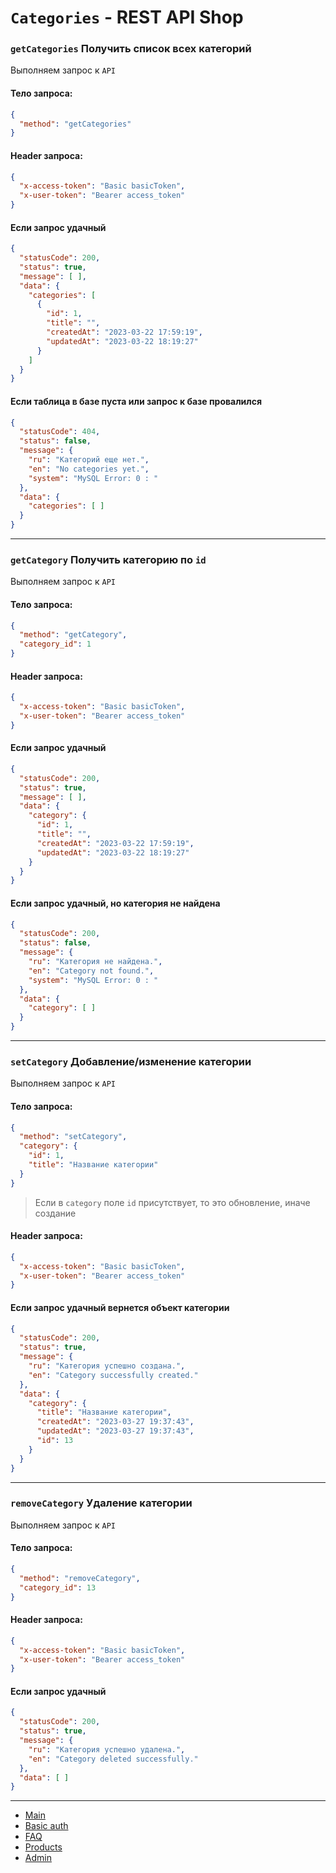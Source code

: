 # `Categories` - REST API Shop

### `getCategories` Получить список всех категорий

Выполняем запрос к `API`

#### Тело запроса:

```json
{
  "method": "getCategories"
}
```

#### Header запроса:

```json
{
  "x-access-token": "Basic basicToken",
  "x-user-token": "Bearer access_token"
}
```

#### Если запрос удачный

```json
{
  "statusCode": 200,
  "status": true,
  "message": [ ],
  "data": {
	"categories": [
	  {
		"id": 1,
		"title": "",
		"createdAt": "2023-03-22 17:59:19",
		"updatedAt": "2023-03-22 18:19:27"
	  }
	]
  }
}
```

#### Если таблица в базе пуста или запрос к базе провалился

```json
{
  "statusCode": 404,
  "status": false,
  "message": {
	"ru": "Категорий еще нет.",
	"en": "No categories yet.",
	"system": "MySQL Error: 0 : "
  },
  "data": {
	"categories": [ ]
  }
}
```

---

### `getCategory` Получить категорию по `id`

Выполняем запрос к `API`

#### Тело запроса:

```json
{
  "method": "getCategory",
  "category_id": 1
}
```

#### Header запроса:

```json
{
  "x-access-token": "Basic basicToken",
  "x-user-token": "Bearer access_token"
}
```

#### Если запрос удачный

```json
{
  "statusCode": 200,
  "status": true,
  "message": [ ],
  "data": {
	"category": {
	  "id": 1,
	  "title": "",
	  "createdAt": "2023-03-22 17:59:19",
	  "updatedAt": "2023-03-22 18:19:27"
	}
  }
}
```

#### Если запрос удачный, но категория не найдена

```json
{
  "statusCode": 200,
  "status": false,
  "message": {
	"ru": "Категория не найдена.",
	"en": "Category not found.",
	"system": "MySQL Error: 0 : "
  },
  "data": {
	"category": [ ]
  }
}
```

---

### `setCategory` Добавление/изменение категории

Выполняем запрос к `API`

#### Тело запроса:

```json
{
  "method": "setCategory",
  "category": {
	"id": 1,
	"title": "Название категории"
  }
}
```

> Если в `category` поле `id` присутствует, то это обновление, иначе создание

#### Header запроса:

```json
{
  "x-access-token": "Basic basicToken",
  "x-user-token": "Bearer access_token"
}
```

#### Если запрос удачный вернется объект категории

```json
{
  "statusCode": 200,
  "status": true,
  "message": {
	"ru": "Категория успешно создана.",
	"en": "Category successfully created."
  },
  "data": {
	"category": {
	  "title": "Название категории",
	  "createdAt": "2023-03-27 19:37:43",
	  "updatedAt": "2023-03-27 19:37:43",
	  "id": 13
	}
  }
}
```

---

### `removeCategory` Удаление категории

Выполняем запрос к `API`

#### Тело запроса:

```json
{
  "method": "removeCategory",
  "category_id": 13
}
```

#### Header запроса:

```json
{
  "x-access-token": "Basic basicToken",
  "x-user-token": "Bearer access_token"
}
```

#### Если запрос удачный

```json
{
  "statusCode": 200,
  "status": true,
  "message": {
	"ru": "Категория успешно удалена.",
	"en": "Category deleted successfully."
  },
  "data": [ ]
}
```

---

- [Main](../README.md "Main")
- [Basic auth](../1.%20basic%20auth/README.md "Basic auth")
- [FAQ](../2.%20faq/README.md "FAQ")
- [Products](../4.%20products/README.md "Products")
- [Admin](../5.%20admin/README.md "Admin")